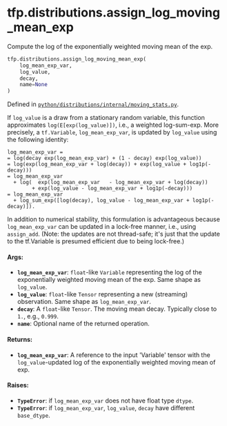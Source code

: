 <div itemscope itemtype="http://developers.google.com/ReferenceObject">
<meta itemprop="name" content="tfp.distributions.assign_log_moving_mean_exp" />
<meta itemprop="path" content="Stable" />
</div>

# tfp.distributions.assign_log_moving_mean_exp

Compute the log of the exponentially weighted moving mean of the exp.

``` python
tfp.distributions.assign_log_moving_mean_exp(
    log_mean_exp_var,
    log_value,
    decay,
    name=None
)
```



Defined in [`python/distributions/internal/moving_stats.py`](https://github.com/tensorflow/probability/tree/master/tensorflow_probability/python/distributions/internal/moving_stats.py).

<!-- Placeholder for "Used in" -->

If `log_value` is a draw from a stationary random variable, this function
approximates `log(E[exp(log_value)])`, i.e., a weighted log-sum-exp. More
precisely, a `tf.Variable`, `log_mean_exp_var`, is updated by `log_value`
using the following identity:

```none
log_mean_exp_var =
= log(decay exp(log_mean_exp_var) + (1 - decay) exp(log_value))
= log(exp(log_mean_exp_var + log(decay)) + exp(log_value + log1p(-decay)))
= log_mean_exp_var
  + log(  exp(log_mean_exp_var   - log_mean_exp_var + log(decay))
        + exp(log_value - log_mean_exp_var + log1p(-decay)))
= log_mean_exp_var
  + log_sum_exp([log(decay), log_value - log_mean_exp_var + log1p(-decay)]).
```

In addition to numerical stability, this formulation is advantageous because
`log_mean_exp_var` can be updated in a lock-free manner, i.e., using
`assign_add`. (Note: the updates are not thread-safe; it's just that the
update to the tf.Variable is presumed efficient due to being lock-free.)

#### Args:


* <b>`log_mean_exp_var`</b>: `float`-like `Variable` representing the log of the
  exponentially weighted moving mean of the exp. Same shape as `log_value`.
* <b>`log_value`</b>: `float`-like `Tensor` representing a new (streaming) observation.
  Same shape as `log_mean_exp_var`.
* <b>`decay`</b>: A `float`-like `Tensor`. The moving mean decay. Typically close to
  `1.`, e.g., `0.999`.
* <b>`name`</b>: Optional name of the returned operation.


#### Returns:


* <b>`log_mean_exp_var`</b>: A reference to the input 'Variable' tensor with the
  `log_value`-updated log of the exponentially weighted moving mean of exp.


#### Raises:


* <b>`TypeError`</b>: if `log_mean_exp_var` does not have float type `dtype`.
* <b>`TypeError`</b>: if `log_mean_exp_var`, `log_value`, `decay` have different
  `base_dtype`.